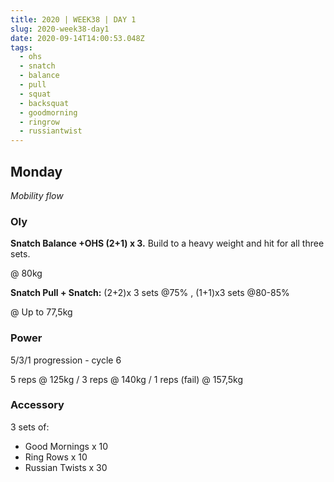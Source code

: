 ```yaml
---
title: 2020 | WEEK38 | DAY 1
slug: 2020-week38-day1
date: 2020-09-14T14:00:53.048Z
tags:
  - ohs
  - snatch
  - balance
  - pull
  - squat
  - backsquat
  - goodmorning
  - ringrow
  - russiantwist
---
```

## Monday

*Mobility flow*

### Oly

**Snatch Balance +OHS (2+1) x 3.** Build to a heavy weight and hit for all three sets.

@ 80kg

**Snatch Pull + Snatch:** (2+2)x 3 sets @75% , (1+1)x3 sets @80-85%

@ Up to 77,5kg

### Power

5/3/1 progression - cycle 6

5 reps @ 125kg / 3 reps @ 140kg / 1 reps (fail) @ 157,5kg

### Accessory

3 sets of:

* Good Mornings x 10
* Ring Rows x 10
* Russian Twists x 30